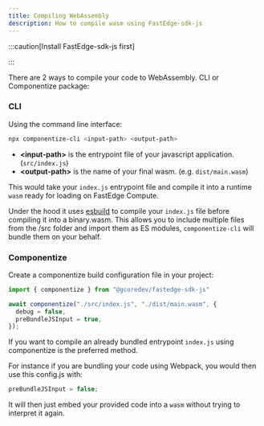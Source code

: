 ```yaml
---
title: Compiling WebAssembly
description: How to compile wasm using FastEdge-sdk-js
---
```


:::caution[Install FastEdge-sdk-js first]

:::

There are 2 ways to compile your code to WebAssembly. CLI or Componentize package:

### CLI

Using the command line interface:

```sh
npx componentize-cli <input-path> <output-path>
```

- **\<input-path\>** is the entrypoint file of your javascript application. (`src/index.js`)
- **\<output-path\>** is the name of your final wasm. (e.g. `dist/main.wasm`)

This would take your `index.js` entrypoint file and compile it into a runtime `wasm` ready for
loading on FastEdge Compute.

Under the hood it uses [esbuild](https://esbuild.github.io/) to compile your `index.js` file before
compiling it into a binary.wasm. This allows you to include multiple files from the /src folder and
import them as ES modules, `componentize-cli` will bundle them on your behalf.

### Componentize

Create a componentize build configuration file in your project:

```js title="wasm-build.config.js"
import { componentize } from "@gcoredev/fastedge-sdk-js"

await componentize("./src/index.js", "./dist/main.wasm", {
  debug = false,
  preBundleJSInput = true,
});
```

If you want to compile an already bundled entrypoint `index.js` using componentize is the preferred
method.

For instance if you are bundling your code using Webpack, you would then use this config.js with:

```js frame="none"
preBundleJSInput = false;
```

It will then just embed your provided code into a `wasm` without trying to interpret it again.
